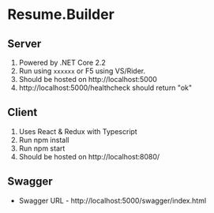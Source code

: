 # Resume.Builder

## Server
1. Powered by .NET Core 2.2
2. Run using `xxxxxx` or F5 using VS/Rider.
3. Should be hosted on http://localhost:5000
4. http://localhost:5000/healthcheck should return "ok"

## Client
1. Uses React & Redux with Typescript
2. Run npm install
3. Run npm start
4. Should be hosted on http://localhost:8080/

## Swagger

- Swagger URL - http://localhost:5000/swagger/index.html
